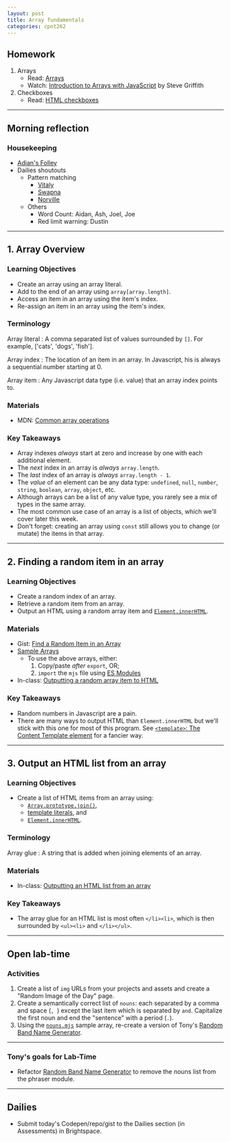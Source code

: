 ```yaml
---
layout: post
title: Array fundamentals
categories: cpnt262
---
```


## Homework
1. Arrays
    - Read: [Arrays](https://developer.mozilla.org/en-US/docs/Learn/JavaScript/First_steps/Arrays)
    - Watch: [Introduction to Arrays with JavaScript](https://youtu.be/arIhhRd1RPc) by Steve Griffith
2. Checkboxes
    - Read: [HTML checkboxes](https://developer.mozilla.org/en-US/docs/Web/HTML/Element/input/checkbox)

---

## Morning reflection
### Housekeeping
- [Adian's Folley](https://ca.indeed.com/viewjob?jk=f6e99de1af586f54&from=tp-serp&tk=1euo7a665osi6800)
- Dailies shoutouts
    - Pattern matching
        - [Vitaly](https://codepen.io/gvitaly87/full/oNYWzQG)
        - [Swapna](https://swappnasama.github.io/string-examples/)
        - [Norville](https://codepen.io/nozky/pen/gOLWMzm)
    - Others
        - Word Count: Aidan, Ash, Joel, Joe
        - Red limit warning: Dustin

---

## 1. Array Overview
### Learning Objectives
- Create an array using an array literal.
- Add to the end of an array using `array[array.length]`.
- Access an item in an array using the item's index.
- Re-assign an item in an array using the item's index.

### Terminology
Array literal
: A comma separated list of values surrounded by `[]`. For example, ['cats', 'dogs', 'fish'].

Array index
: The location of an item in an array. In Javascript, his is always a sequential number starting at 0.

Array item
: Any Javascript data type (i.e. value) that an array index points to.

### Materials
- MDN: [Common array operations](https://developer.mozilla.org/en-US/docs/Web/JavaScript/Reference/Global_Objects/Array#common_operations)

### Key Takeaways
- Array indexes _always_ start at zero and increase by one with each additional element.
- The _next_ index in an array is _always_ `array.length`.
- The _last_ index of an array is _always_ `array.length - 1`.
- The _value_ of an element can be any data type: `undefined`, `null`, `number`, `string`, `boolean`, `array`, `object`, etc.
- Although arrays can be a list of any value type, you rarely see a mix of types in the same array.
- The most common use case of an array is a list of objects, which we'll cover later this week.
- Don't forget: creating an array using `const` still allows you to change (or mutate) the items in that array.

---

## 2. Finding a random item in an array
### Learning Objectives
- Create a random index of an array.
- Retrieve a random item from an array.
- Output an HTML using a random array item and [`Element.innerHTML`](https://developer.mozilla.org/en-US/docs/Web/API/Element/innerHTML).

### Materials
- Gist: [Find a Random Item in an Array](https://gist.github.com/acidtone/2a3cac26a229aa95685e5cf6344f2e4e)
- [Sample Arrays](https://github.com/sait-wbdv/sample-code/tree/master/assets/js)
    - To use the above arrays, either:
        1. Copy/paste _after_ `export`, OR;
        2. `import` the `mjs` file using [ES Modules](https://hacks.mozilla.org/2018/03/es-modules-a-cartoon-deep-dive/)
- In-class: [Outputting a random array item to HTML](https://codepen.io/acidtone/pen/ExNmROE)

### Key Takeaways
- Random numbers in Javascript are a pain.
- There are many ways to output HTML than `Element.innerHTML` but we'll stick with this one for most of this program. See [`<template>`: The Content Template element](https://developer.mozilla.org/en-US/docs/Web/HTML/Element/template) for a fancier way.

---

## 3. Output an HTML list from an array
### Learning Objectives
- Create a list of HTML items from an array using:
    - [`Array.prototype.join()`](https://developer.mozilla.org/en-US/docs/Web/JavaScript/Reference/Global_Objects/Array/join), 
    - [template literals](https://developer.mozilla.org/en-US/docs/Web/JavaScript/Reference/Template_literals), and 
    - [`Element.innerHTML`](https://developer.mozilla.org/en-US/docs/Web/API/Element/innerHTML).

### Terminology
Array glue
: A string that is added when joining elements of an array.

### Materials
- In-class: [Outputting an HTML list from an array](https://codepen.io/acidtone/pen/PobmaeM)

### Key Takeaways
- The array glue for an HTML list is most often `</li><li>`, which is then surrounded by `<ul><li>` and `</li></ul>`.

---

## Open lab-time
### Activities
1. Create a list of `img` URLs from your projects and assets and create a "Random Image of the Day" page.
2. Create a semantically correct list of `nouns`: each separated by a comma and space (`, `) except the last item which is separated by ` and `. Capitalize the first noun and end the "sentence" with a period (`.`).
3. Using the [`nouns.mjs`](https://github.com/sait-wbdv/sample-code/blob/master/assets/js/nouns.mjs) sample array, re-create a version of Tony's [Random Band Name Generator](https://acidtone.github.io/namor/).

---

### Tony's goals for Lab-Time
- Refactor [Random Band Name Generator](https://acidtone.github.io/namor/) to remove the nouns list from the phraser module.

---

## Dailies
- Submit today's Codepen/repo/gist to the Dailies section (in Assessments) in Brightspace.
